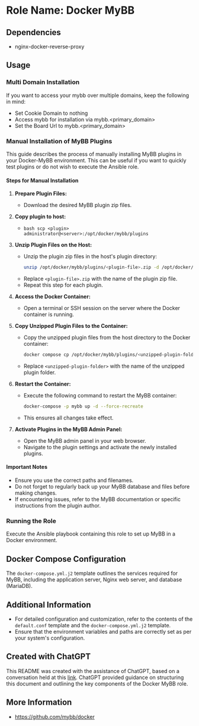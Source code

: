 # Role Name: Docker MyBB

## Dependencies
- nginx-docker-reverse-proxy

## Usage

### Multi Domain Installation
If you want to access your mybb over multiple domains, keep the following in mind:
- Set Cookie Domain to nothing
- Access mybb for installation via mybb.<primary_domain> 
- Set the Board Url to mybb.<primary_domain>

### Manual Installation of MyBB Plugins

This guide describes the process of manually installing MyBB plugins in your Docker-MyBB environment. This can be useful if you want to quickly test plugins or do not wish to execute the Ansible role.

#### Steps for Manual Installation


1. **Prepare Plugin Files:**
   - Download the desired MyBB plugin zip files.

2. **Copy plugin to host:**
    - ```bash scp <plugin> administrator@<server>:/opt/docker/mybb/plugins```

3. **Unzip Plugin Files on the Host:**
   - Unzip the plugin zip files in the host's plugin directory:
     ```bash
     unzip /opt/docker/mybb/plugins/<plugin-file>.zip -d /opt/docker/mybb/plugins/
     ```
   - Replace `<plugin-file>.zip` with the name of the plugin zip file.
   - Repeat this step for each plugin.

4. **Access the Docker Container:**
   - Open a terminal or SSH session on the server where the Docker container is running.

5. **Copy Unzipped Plugin Files to the Container:**
   - Copy the unzipped plugin files from the host directory to the Docker container:
     ```bash
     docker compose cp /opt/docker/mybb/plugins/<unzipped-plugin-folder> application:/var/www/html/inc/plugins/
     ```
   - Replace `<unzipped-plugin-folder>` with the name of the unzipped plugin folder.

6. **Restart the Container:**
   - Execute the following command to restart the MyBB container:
     ```bash
     docker-compose -p mybb up -d --force-recreate
     ```
   - This ensures all changes take effect.

7. **Activate Plugins in the MyBB Admin Panel:**
   - Open the MyBB admin panel in your web browser.
   - Navigate to the plugin settings and activate the newly installed plugins.

#### Important Notes

- Ensure you use the correct paths and filenames.
- Do not forget to regularly back up your MyBB database and files before making changes.
- If encountering issues, refer to the MyBB documentation or specific instructions from the plugin author.

### Running the Role
Execute the Ansible playbook containing this role to set up MyBB in a Docker environment.

## Docker Compose Configuration
The `docker-compose.yml.j2` template outlines the services required for MyBB, including the application server, Nginx web server, and database (MariaDB).

## Additional Information
- For detailed configuration and customization, refer to the contents of the `default.conf` template and the `docker-compose.yml.j2` template.
- Ensure that the environment variables and paths are correctly set as per your system's configuration.

## Created with ChatGPT
This README was created with the assistance of ChatGPT, based on a conversation held at this [link](https://chat.openai.com/share/83828f9a-b817-48d8-86ed-599f64850b4d). ChatGPT provided guidance on structuring this document and outlining the key components of the Docker MyBB role.

## More Information
- https://github.com/mybb/docker